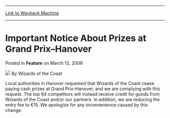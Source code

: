
---
[Link to Wayback Machine](https://web.archive.org/web/20211024003726/https://magic.wizards.com/en/articles/archive/feature/important-notice-about-prizes-grand-prix%E2%80%93hanover-2009-03-13)

[_metadata_:author]:- "Wizards of the Coast"
[_metadata_:description]:- "Local authorities in Hanover requested that Wizards of the Coast cease paying cash prizes at Grand Prix–Hanover, and we are complying with this request. The top 64 competitors will instead receive credit for goods from Wizards of the Coast and/or our partners. In addition, we are reducing the entry fee to €15. We apologize for any inconvenience caused by this change."
[_metadata_:generator]:- "Drupal 7 (http://drupal.org)"
[_metadata_:node]:- "635121"
[_metadata_:publish_date]:- "2009-03-13"
[_metadata_:source]:- "div-main-content"
[_metadata_:title]:- "Important Notice About Prizes at Grand Prix–Hanover"
[_metadata_:wayback_capture_timestamp]:- "2021-10-24 00:37:26"
[_metadata_:wayback_raw_url]:- "https://web.archive.org/web/20211024003726id_/https://magic.wizards.com/en/articles/archive/feature/important-notice-about-prizes-grand-prix%E2%80%93hanover-2009-03-13"
[_metadata_:wayback_url]:- "https://magic.wizards.com/en/articles/archive/feature/important-notice-about-prizes-grand-prix%E2%80%93hanover-2009-03-13"
---


Important Notice About Prizes at Grand Prix–Hanover
===================================================



 Posted in **Feature**
 on March 13, 2009 






![](https://media.magic.wizards.com/styles/auth_small/public/images/person/wizards_author.jpg)
By Wizards of the Coast











Local authorities in Hanover requested that Wizards of the Coast cease paying cash prizes at Grand Prix–Hanover, and we are complying with this request. The top 64 competitors will instead receive credit for goods from Wizards of the Coast and/or our partners. In addition, we are reducing the entry fee to €15. We apologize for any inconvenience caused by this change.







